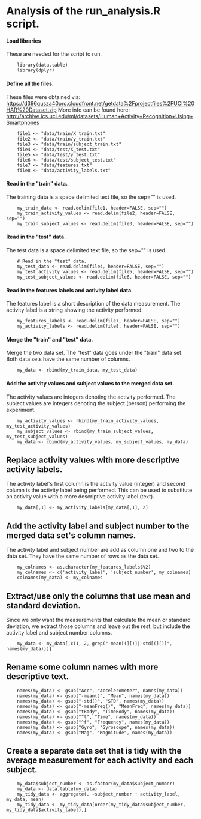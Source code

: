 
# Analysis of the run_analysis.R script.

#### Load libraries
These are needed for the script to run.
```{r}
    library(data.table)
    library(dplyr)
```

#### Define all the files.
These files were obtained via:
    https://d396qusza40orc.cloudfront.net/getdata%2Fprojectfiles%2FUCI%20HAR%20Dataset.zip
More info can be found here:
    http://archive.ics.uci.edu/ml/datasets/Human+Activity+Recognition+Using+Smartphones
```{r}
    file1 <- "data/train/X_train.txt"
    file2 <- "data/train/y_train.txt"
    file3 <- "data/train/subject_train.txt"
    file4 <- "data/test/X_test.txt"
    file5 <- "data/test/y_test.txt"
    file6 <- "data/test/subject_test.txt"
    file7 <- "data/features.txt"
    file8 <- "data/activity_labels.txt"
```

#### Read in the "train" data.
The training data is a space delimited text file, so the sep="" is used.
```{r}
    my_train_data <- read.delim(file1, header=FALSE, sep="")
    my_train_activity_values <- read.delim(file2, header=FALSE, sep="")
    my_train_subject_values <- read.delim(file3, header=FALSE, sep="")
```

#### Read in the "test" data.
The test data is a space delimited text file, so the sep="" is used.
```{r}
    # Read in the "test" data.
    my_test_data <- read.delim(file4, header=FALSE, sep="")
    my_test_activity_values <- read.delim(file5, header=FALSE, sep="")
    my_test_subject_values <- read.delim(file6, header=FALSE, sep="")
```

#### Read in the features labels and activity label data.
The features label is a short description of the data measurement. The activity label is a string showing the activity performed.
```{r}
    my_features_labels <- read.delim(file7, header=FALSE, sep="")
    my_activity_labels <- read.delim(file8, header=FALSE, sep="")
```

#### Merge the "train" and "test" data.
Merge the two data set. The "test" data goes under the "train" data set. Both data sets have the same number of columns.
```{r}
    my_data <- rbind(my_train_data, my_test_data)
```

#### Add the activity values and subject values to the merged data set.
The activity values are integers denoting the activity performed. The subject values are integers denoting the subject (person) performing the experiment.
```{r}
    my_activity_values <- rbind(my_train_activity_values, my_test_activity_values)
    my_subject_values <- rbind(my_train_subject_values, my_test_subject_values)
    my_data <- cbind(my_activity_values, my_subject_values, my_data)
```

## Replace activity values with more descriptive activity labels.
The activity label's first column is the activity value (integer) and second column is the activity label being performed. This can be used to substitute an activity value with a more descriptive activity label (text).
```{r}
    my_data[,1] <- my_activity_labels[my_data[,1], 2]
```

## Add the activity label and subject number to the merged data set's column names.
The activity label and subject number are add as column one and two to the data set. They have the same number of rows as the data set.
```{r}
    my_colnames <- as.character(my_features_labels$V2)
    my_colnames <- c('activity_label', 'subject_number', my_colnames)
    colnames(my_data) <- my_colnames
```

## Extract/use only the columns that use mean and standard deviation.
Since we only want the measurements that calculate the mean or standard deviation, we extract those columns and leave out the rest, but include the activity label and subject number columns.
```{r}
    my_data <- my_data[,c(1, 2, grep("-mean[(][)]|-std[(][)]", names(my_data)))]
```

## Rename some column names with more descriptive text.
```{r}
    names(my_data) <- gsub("Acc", "Accelerometer", names(my_data))
    names(my_data) <- gsub("-mean()", "Mean", names(my_data))
    names(my_data) <- gsub("-std()", "STD", names(my_data))
    names(my_data) <- gsub("-meanFreq()", "MeanFreq", names(my_data))
    names(my_data) <- gsub("tBody", "TimeBody", names(my_data))
    names(my_data) <- gsub("^t", "Time", names(my_data))
    names(my_data) <- gsub("^f", "Frequency", names(my_data))
    names(my_data) <- gsub("Gyro", "Gyroscope", names(my_data))
    names(my_data) <- gsub("Mag", "Magnitude", names(my_data))
```

## Create a separate data set that is tidy with the average measurement for each activity and each subject.
```{r}
    my_data$subject_number <- as.factor(my_data$subject_number)
    my_data <- data.table(my_data)
    my_tidy_data <- aggregate(. ~subject_number + activity_label, my_data, mean)
    my_tidy_data <- my_tidy_data[order(my_tidy_data$subject_number, my_tidy_data$activity_label),]
```






